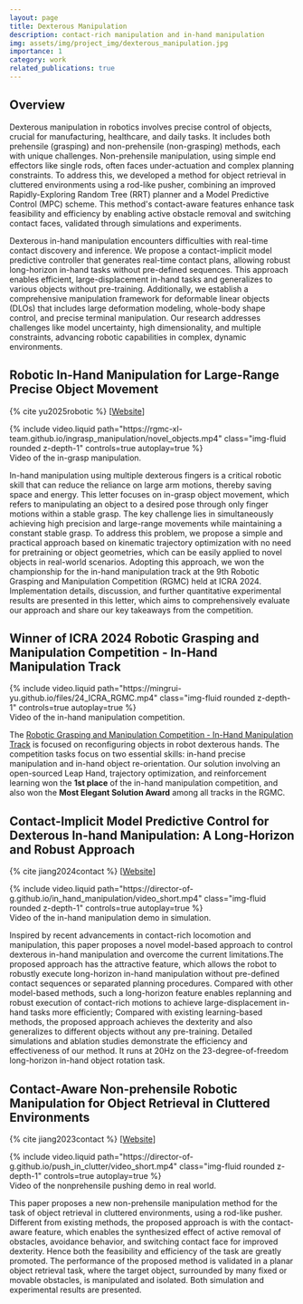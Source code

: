 ```yaml
---
layout: page
title: Dexterous Manipulation
description: contact-rich manipulation and in-hand manipulation
img: assets/img/project_img/dexterous_manipulation.jpg
importance: 1
category: work
related_publications: true
---
```


## Overview

Dexterous manipulation in robotics involves precise control of objects, crucial for manufacturing, healthcare, and daily tasks. It includes both prehensile (grasping) and non-prehensile (non-grasping) methods, each with unique challenges. Non-prehensile manipulation, using simple end effectors like single rods, often faces under-actuation and complex planning constraints. To address this, we developed a method for object retrieval in cluttered environments using a rod-like pusher, combining an improved Rapidly-Exploring Random Tree (RRT) planner and a Model Predictive Control (MPC) scheme. This method's contact-aware features enhance task feasibility and efficiency by enabling active obstacle removal and switching contact faces, validated through simulations and experiments.

Dexterous in-hand manipulation encounters difficulties with real-time contact discovery and inference. We propose a contact-implicit model predictive controller that generates real-time contact plans, allowing robust long-horizon in-hand tasks without pre-defined sequences. This approach enables efficient, large-displacement in-hand tasks and generalizes to various objects without pre-training. Additionally, we establish a comprehensive manipulation framework for deformable linear objects (DLOs) that includes large deformation modeling, whole-body shape control, and precise terminal manipulation. Our research addresses challenges like model uncertainty, high dimensionality, and multiple constraints, advancing robotic capabilities in complex, dynamic environments.

## Robotic In-Hand Manipulation for Large-Range Precise Object Movement

{% cite yu2025robotic %}
[[Website](https://rgmc-xl-team.github.io/ingrasp_manipulation/)]

<div class="row mt-3">
    <div class="col-sm mt-3 mt-md-0">
        {% include video.liquid path="https://rgmc-xl-team.github.io/ingrasp_manipulation/novel_objects.mp4" class="img-fluid rounded z-depth-1" controls=true autoplay=true %}
    </div>
</div>
<div class="caption">
    Video of the in-grasp manipulation.
</div>

In-hand manipulation using multiple dexterous fingers is a critical robotic skill that can reduce the reliance on large arm motions, thereby saving space and energy. This letter focuses on in-grasp object movement, which refers to manipulating an object to a desired pose through only finger motions within a stable grasp. The key challenge lies in simultaneously achieving high precision and large-range movements while maintaining a constant stable grasp. To address this problem, we propose a simple and practical approach based on kinematic trajectory optimization with no need for pretraining or object geometries, which can be easily applied to novel objects in real-world scenarios. Adopting this approach, we won the championship for the in-hand manipulation track at the
9th Robotic Grasping and Manipulation Competition (RGMC) held at ICRA 2024. Implementation details, discussion, and further quantitative experimental results are presented in this letter, which aims to comprehensively evaluate our approach and share our key takeaways from the competition.

## Winner of ICRA 2024 Robotic Grasping and Manipulation Competition - In-Hand Manipulation Track

<div class="row mt-3">
    <div class="col-sm mt-3 mt-md-0">
        {% include video.liquid path="https://mingrui-yu.github.io/files/24_ICRA_RGMC.mp4" class="img-fluid rounded z-depth-1" controls=true autoplay=true %}
    </div>
</div>
<div class="caption">
    Video of the in-hand manipulation competition.
</div>

The [Robotic Grasping and Manipulation Competition - In-Hand Manipulation Track](https://cse.usf.edu/~yusun/rgmc/2024.html) is focused on reconfiguring objects in robot dexterous hands. The competition tasks focus on two essential skills: in-hand precise manipulation and in-hand object re-orientation. Our solution involving an open-sourced Leap Hand, trajectory optimization, and reinforcement learning won the **1st place** of the in-hand manipulation competition, and also won the **Most Elegant Solution Award** among all tracks in the RGMC.

## Contact-Implicit Model Predictive Control for Dexterous In-hand Manipulation: A Long-Horizon and Robust Approach

{% cite jiang2024contact %}
[[Website](https://director-of-g.github.io/in_hand_manipulation/)]

<div class="row mt-3">
    <div class="col-sm mt-3 mt-md-0">
        {% include video.liquid path="https://director-of-g.github.io/in_hand_manipulation/video_short.mp4" class="img-fluid rounded z-depth-1" controls=true autoplay=true %}
    </div>
</div>
<div class="caption">
    Video of the in-hand manipulation demo in simulation.
</div>

Inspired by recent advancements in contact-rich locomotion and manipulation, this paper proposes a novel model-based approach to control dexterous in-hand manipulation and overcome the current limitations.The proposed approach has the attractive feature, which allows the robot to robustly execute long-horizon in-hand manipulation without pre-defined contact sequences or separated planning procedures. Compared with other model-based methods, such a long-horizon feature enables replanning and robust execution of contact-rich motions to achieve large-displacement in-hand tasks more efficiently; Compared with existing learning-based methods, the proposed approach achieves the dexterity and also generalizes to different objects without any pre-training. Detailed simulations and ablation studies demonstrate the efficiency and effectiveness of our method. It runs at 20Hz on the 23-degree-of-freedom long-horizon in-hand object rotation task.

## Contact-Aware Non-prehensile Robotic Manipulation for Object Retrieval in Cluttered Environments

{% cite jiang2023contact %}
[[Website](https://director-of-g.github.io/push_in_clutter/)]

<div class="row mt-3">
    <div class="col-sm mt-3 mt-md-0">
        {% include video.liquid path="https://director-of-g.github.io/push_in_clutter/video_short.mp4" class="img-fluid rounded z-depth-1" controls=true autoplay=true %}
    </div>
</div>
<div class="caption">
    Video of the nonprehensile pushing demo in real world.
</div>

This paper proposes a new non-prehensile manipulation method for the task of object retrieval in cluttered environments, using a rod-like pusher. Different from existing methods, the proposed approach is with the contact-aware feature, which enables the synthesized effect of active removal of obstacles, avoidance behavior, and switching contact face for improved dexterity. Hence both the feasibility and efficiency of the task are greatly promoted. The performance of the proposed method is validated in a planar object retrieval task, where the target object, surrounded by many fixed or movable obstacles, is manipulated and isolated. Both simulation and experimental results are presented.
